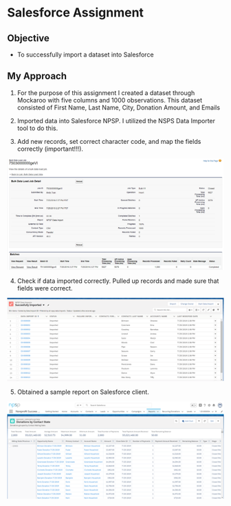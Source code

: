 # Salesforce Assignment

## Objective
- To successfully import a dataset into Salesforce

## My Approach
1. For the purpose of this assignment I created a dataset through Mockaroo with five columns and 1000 observations. This dataset consisted of First Name, Last Name, City, Donation Amount, and Emails

2. Imported data into Salesforce NPSP. I utilized the NSPS Data Importer tool to do this.

3. Add new records, set correct character code, and map the fields correctly (important!!!).

![](./2.png)


4. Check if data imported correctly. Pulled up records and made sure that fields were correct.

![](./1.png)

5. Obtained a sample report on Salesforce client.
 
![](./3.png)
